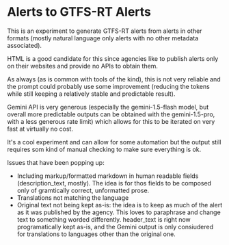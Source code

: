 # Alerts to GTFS-RT Alerts

This is an experiment to generate GTFS-RT alerts from alerts in other formats (mostly natural language only alerts with no other metadata associated).

HTML is a good candidate for this since agencies like to publish alerts only on their websites and provide no APIs to obtain them.

As always (as is common with tools of the kind), this is not very reliable and the prompt could probably use some improvement (reducing the tokens while still keeping a relatively stable and predictable result).

Gemini API is very generous (especially the gemini-1.5-flash model, but overall more predictable outputs can be obtained with the gemini-1.5-pro, with a less generous rate limit) which allows for this to be iterated on very fast at virtually no cost.

It's a cool experiment and can allow for some automation but the output still requires som kind of manual checking to make sure everything is ok.

Issues that have been popping up:

-   Including markup/formatted markdown in human readable fields (description_text, mostly). The idea is for thos fields to be composed only of gramtically correct, unformatted prose.
-   Translations not matching the language
-   Original text not being kept as-is: the idea is to keep as much of the alert as it was published by the agency. This loves to paraphrase and change text to something worded differently. header_text is right now programatically kept as-is, and the Gemini output is only consiudered for translations to languages other than the original one.
